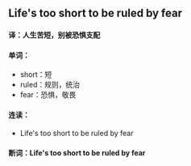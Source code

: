 ## Life's too short to be ruled by fear

#### 译：人生苦短，别被恐惧支配

#### 单词：

- short：短
- ruled：规则，统治
- fear：恐惧，敬畏

#### 连读：

- Life's too short to be ruled by fear

#### 断词：Life's too short to be ruled by fear
